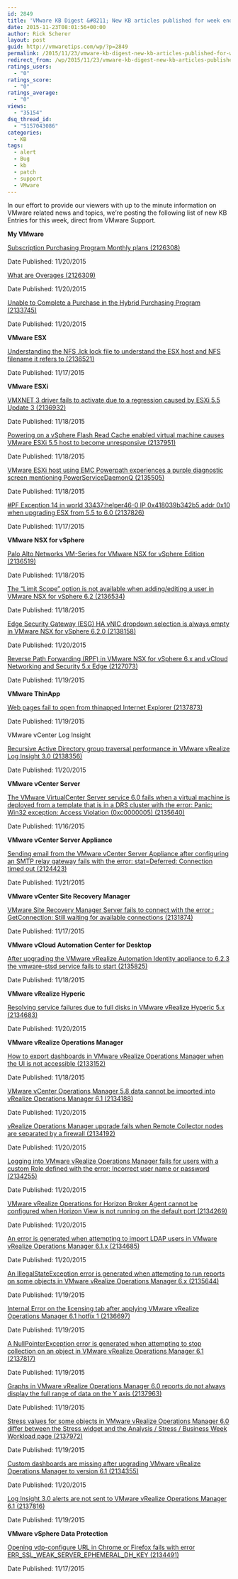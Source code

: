 ```yaml
---
id: 2849
title: 'VMware KB Digest &#8211; New KB articles published for week ending 11/21/15'
date: 2015-11-23T08:01:56+00:00
author: Rick Scherer
layout: post
guid: http://vmwaretips.com/wp/?p=2849
permalink: /2015/11/23/vmware-kb-digest-new-kb-articles-published-for-week-ending-112115/
redirect_from: /wp/2015/11/23/vmware-kb-digest-new-kb-articles-published-for-week-ending-112115/
ratings_users:
  - "0"
ratings_score:
  - "0"
ratings_average:
  - "0"
views:
  - "35154"
dsq_thread_id:
  - "5157043086"
categories:
  - KB
tags:
  - alert
  - Bug
  - kb
  - patch
  - support
  - VMware
---
```

In our effort to provide our viewers with up to the minute information on VMware related news and topics, we&#8217;re posting the following list of new KB Entries for this week, direct from VMware Support.



**My VMware**
  
[Subscription Purchasing Program Monthly plans (2126308)](http://vmw.re/1SVQM1k)
  
Date Published: 11/20/2015
  
[What are Overages (2126309)](http://vmw.re/1PVrwZR)
  
Date Published: 11/20/2015
  
[Unable to Complete a Purchase in the Hybrid Purchasing Program (2133745)](http://vmw.re/1SVQOGr)
  
Date Published: 11/20/2015

**VMware ESX**
  
[Understanding the NFS .lck lock file to understand the ESX host and NFS filename it refers to (2136521)](http://vmw.re/1PVrwZS)
  
Date Published: 11/17/2015

**VMware ESXi**
  
[VMXNET 3 driver fails to activate due to a regression caused by ESXi 5.5 Update 3 (2136932)](http://vmw.re/1SVQM1n)
  
Date Published: 11/18/2015
  
[Powering on a vSphere Flash Read Cache enabled virtual machine causes VMware ESXi 5.5 host to become unresponsive (2137951)](http://vmw.re/1PVryRp)
  
Date Published: 11/18/2015
  
[VMware ESXi host using EMC Powerpath experiences a purple diagnostic screen mentioning PowerServiceDaemonQ (2135505)](http://vmw.re/1SVQM1o)
  
Date Published: 11/18/2015
  
[#PF Exception 14 in world 33437:helper46-0 IP 0x418039b342b5 addr 0x10 when upgrading ESX from 5.5 to 6.0 (2137826)](http://vmw.re/1PVryRq)
  
Date Published: 11/17/2015

**VMware NSX for vSphere**
  
[Palo Alto Networks VM-Series for VMware NSX for vSphere Edition (2136519)](http://vmw.re/1SVQM1p)
  
Date Published: 11/18/2015
  
[The “Limit Scope” option is not available when adding/editing a user in VMware NSX for vSphere 6.2 (2136534)](http://vmw.re/1PVryRr)
  
Date Published: 11/18/2015
  
[Edge Security Gateway (ESG) HA vNIC dropdown selection is always empty in VMware NSX for vSphere 6.2.0 (2138158)](http://vmw.re/1SVQM1q)
  
Date Published: 11/20/2015
  
[Reverse Path Forwarding (RPF) in VMware NSX for vSphere 6.x and vCloud Networking and Security 5.x Edge (2127073)](http://vmw.re/1PVrwZV)
  
Date Published: 11/19/2015

**VMware ThinApp**
  
[Web pages fail to open from thinapped Internet Explorer (2137873)](http://vmw.re/1SVQOGu)
  
Date Published: 11/19/2015
  
VMware vCenter Log Insight
  
[Recursive Active Directory group traversal performance in VMware vRealize Log Insight 3.0 (2138356)](http://vmw.re/1PVrxg8)
  
Date Published: 11/20/2015

**VMware vCenter Server**
  
[The VMware VirtualCenter Server service 6.0 fails when a virtual machine is deployed from a template that is in a DRS cluster with the error: Panic: Win32 exception: Access Violation (0xc0000005) (2135640)](http://vmw.re/1SVQOGw)
  
Date Published: 11/16/2015

**VMware vCenter Server Appliance**
  
[Sending email from the VMware vCenter Server Appliance after configuring an SMTP relay gateway fails with the error: stat=Deferred: Connection timed out (2124423)](http://vmw.re/1PVryRs)
  
Date Published: 11/21/2015

**VMware vCenter Site Recovery Manager**
  
[VMware Site Recovery Manager Server fails to connect with the error : GetConnection: Still waiting for available connections (2131874)](http://vmw.re/1SVQOGx)
  
Date Published: 11/17/2015

**VMware vCloud Automation Center for Desktop**
  
[After upgrading the VMware vRealize Automation Identity appliance to 6.2.3 the vmware-stsd service fails to start (2135825)](http://vmw.re/1PVryRt)
  
Date Published: 11/18/2015

**VMware vRealize Hyperic**
  
[Resolving service failures due to full disks in VMware vRealize Hyperic 5.x (2134683)](http://vmw.re/1SVQOGy)
  
Date Published: 11/20/2015

**VMware vRealize Operations Manager**
  
[How to export dashboards in VMware vRealize Operations Manager when the UI is not accessible (2133152)](http://vmw.re/1PVryRu)
  
Date Published: 11/18/2015
  
[VMware vCenter Operations Manager 5.8 data cannot be imported into vRealize Operations Manager 6.1 (2134188)](http://vmw.re/1PVrxg9)
  
Date Published: 11/20/2015
  
[vRealize Operations Manager upgrade fails when Remote Collector nodes are separated by a firewall (2134192)](http://vmw.re/1SVQOGA)
  
Date Published: 11/20/2015
  
[Logging into VMware vRealize Operations Manager fails for users with a custom Role defined with the error: Incorrect user name or password (2134255)](http://vmw.re/1PVrxgc)
  
Date Published: 11/20/2015
  
[VMware vRealize Operations for Horizon Broker Agent cannot be configured when Horizon View is not running on the default port (2134269)](http://vmw.re/1SVQMhK)
  
Date Published: 11/20/2015
  
[An error is generated when attempting to import LDAP users in VMware vRealize Operations Manager 6.1.x (2134685)](http://vmw.re/1PVryRx)
  
Date Published: 11/20/2015
  
[An IllegalStateException error is generated when attempting to run reports on some objects in VMware vRealize Operations Manager 6.x (2135644)](http://vmw.re/1SVQOWQ)
  
Date Published: 11/19/2015
  
[Internal Error on the licensing tab after applying VMware vRealize Operations Manager 6.1 hotfix 1 (2136697)](http://vmw.re/1PVrz7M)
  
Date Published: 11/19/2015
  
[A NullPointerException error is generated when attempting to stop collection on an object in VMware vRealize Operations Manager 6.1 (2137817)](http://vmw.re/1SVQOWT)
  
Date Published: 11/19/2015
  
[Graphs in VMware vRealize Operations Manager 6.0 reports do not always display the full range of data on the Y axis (2137963)](http://vmw.re/1PVrxgh)
  
Date Published: 11/19/2015
  
[Stress values for some objects in VMware vRealize Operations Manager 6.0 differ between the Stress widget and the Analysis / Stress / Business Week Workload page (2137972)](http://vmw.re/1SVQOWV)
  
Date Published: 11/19/2015
  
[Custom dashboards are missing after upgrading VMware vRealize Operations Manager to version 6.1 (2134355)](http://vmw.re/1PVrxgi)
  
Date Published: 11/20/2015
  
[Log Insight 3.0 alerts are not sent to VMware vRealize Operations Manager 6.1 (2137816)](http://vmw.re/1SVQMhN)
  
Date Published: 11/19/2015

**VMware vSphere Data Protection**
  
[Opening vdp-configure URL in Chrome or Firefox fails with error ERR\_SSL\_WEAK\_SERVER\_EPHEMERAL\_DH\_KEY (2134491)](http://vmw.re/1SVQMhS)
  
Date Published: 11/17/2015